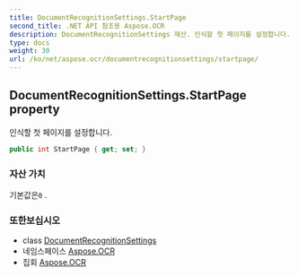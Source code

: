 ```yaml
---
title: DocumentRecognitionSettings.StartPage
second_title: .NET API 참조용 Aspose.OCR
description: DocumentRecognitionSettings 재산. 인식할 첫 페이지를 설정합니다.
type: docs
weight: 30
url: /ko/net/aspose.ocr/documentrecognitionsettings/startpage/
---
```

## DocumentRecognitionSettings.StartPage property

인식할 첫 페이지를 설정합니다.

```csharp
public int StartPage { get; set; }
```

### 자산 가치

기본값은`0` .

### 또한보십시오

* class [DocumentRecognitionSettings](../)
* 네임스페이스 [Aspose.OCR](../../documentrecognitionsettings/)
* 집회 [Aspose.OCR](../../../)


